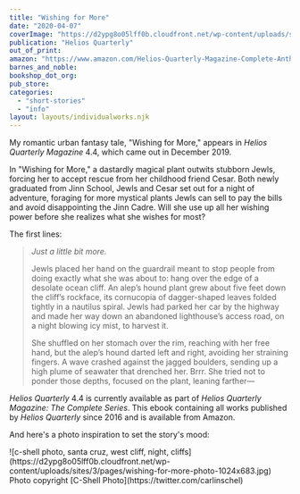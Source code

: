 ```yaml
---
title: "Wishing for More"
date: "2020-04-07"
coverImage: "https://d2ypg8o05lff0b.cloudfront.net/wp-content/uploads/sites/3/pages/Helios-739x1024.jpg"
publication: "Helios Quarterly"
out_of_print:
amazon: "https://www.amazon.com/Helios-Quarterly-Magazine-Complete-Anthologies-ebook/dp/B09CJB84ZC/"
barnes_and_noble:
bookshop_dot_org:
pub_store:
categories:
  - "short-stories"
  - "info"
layout: layouts/individualworks.njk
---
```


My romantic urban fantasy tale, "Wishing for More," appears in _Helios Quarterly Magazine_ 4.4, which came out in December 2019.

In "Wishing for More," a dastardly magical plant outwits stubborn Jewls, forcing her to accept rescue from her childhood friend Cesar. Both newly graduated from Jinn School, Jewls and Cesar set out for a night of adventure, foraging for more mystical plants Jewls can sell to pay the bills and avoid disappointing the Jinn Cadre. Will she use up all her wishing power before she realizes what she wishes for most?

The first lines:

> _Just a little bit more._
>
> Jewls placed her hand on the guardrail meant to stop people from doing exactly what she was about to: hang over the edge of a desolate ocean cliff. An alep’s hound plant grew about five feet down the cliff’s rockface, its cornucopia of dagger-shaped leaves folded tightly in a nautilus spiral. Jewls had parked her car by the highway and made her way down an abandoned lighthouse’s access road, on a night blowing icy mist, to harvest it.
>
> She shuffled on her stomach over the rim, reaching with her free hand, but the alep’s hound darted left and right, avoiding her straining fingers. A wave crashed against the jagged boulders, sending up a high plume of seawater that drenched her. Brrr. She tried not to ponder those depths, focused on the plant, leaning farther—

_Helios Quarterly_ 4.4 is currently available as part of _Helios Quarterly Magazine: The Complete Series_. This ebook containing all works published by _Helios Quarterly_ since 2016 and is available from Amazon.

And here's a photo inspiration to set the story's mood:
<div class="caption">
![c-shell photo, santa cruz, west cliff, night, cliffs](https://d2ypg8o05lff0b.cloudfront.net/wp-content/uploads/sites/3/pages/wishing-for-more-photo-1024x683.jpg) Photo copyright [C-Shell Photo](https://twitter.com/carlinschel)</div>
